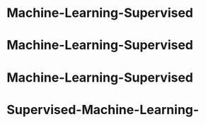 # Machine-Learning-Supervised
# Machine-Learning-Supervised
# Machine-Learning-Supervised
# Supervised-Machine-Learning-
